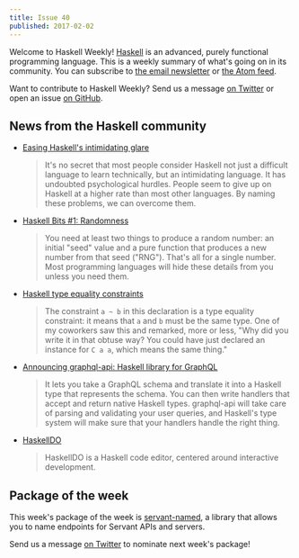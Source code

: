 ```yaml
---
title: Issue 40
published: 2017-02-02
---
```


Welcome to Haskell Weekly!
[Haskell](https://haskell-lang.org) is an advanced, purely functional programming language.
This is a weekly summary of what's going on in its community.
You can subscribe to [the email newsletter](https://news.us10.list-manage.com/subscribe?u=49a6a2e17b12be2c5c4dcb232&id=ffbbbbd930)
or [the Atom feed](/haskell-weekly.atom).

Want to contribute to Haskell Weekly?
Send us a message [on Twitter](https://twitter.com/haskellweekly)
or open an issue [on GitHub](https://github.com/haskellweekly/haskellweekly.github.io).

## News from the Haskell community

-   [Easing Haskell's intimidating glare](https://medium.com/@james_32022/easing-haskells-intimidating-glare-2341095e88aa)

    > It's no secret that most people consider Haskell not just a difficult language to learn technically, but an intimidating language. It has undoubted psychological hurdles. People seem to give up on Haskell at a higher rate than most other languages. By naming these problems, we can overcome them.

-   [Haskell Bits #1: Randomness](http://www.kovach.me/posts/2017-01-30-haskell-bits-randomness.html)

    > You need at least two things to produce a random number: an initial "seed" value and a pure function that produces a new number from that seed ("RNG"). That's all for a single number. Most programming languages will hide these details from you unless you need them.

-   [Haskell type equality constraints](http://blog.infinitenegativeutility.com/2017/1/haskell-type-equality-constraints)

    > The constraint `a ~ b` in this declaration is a type equality constraint: it means that `a` and `b` must be the same type. One of my coworkers saw this and remarked, more or less, "Why did you write it in that obtuse way? You could have just declared an instance for `C a a`, which means the same thing."

-   [Announcing graphql-api: Haskell library for GraphQL](https://jml.io/2017/01/graphql-api.html)

    > It lets you take a GraphQL schema and translate it into a Haskell type that represents the schema. You can then write handlers that accept and return native Haskell types. graphql-api will take care of parsing and validating your user queries, and Haskell's type system will make sure that your handlers handle the right thing.

-   [HaskellDO](https://github.com/theam/haskell-do/blob/7143c708915638b8189e5bf18e92b3fd621cca58/README.md#readme)

    > HaskellDO is a Haskell code editor, centered around interactive development.

## Package of the week

This week's package of the week is [servant-named](https://hackage.haskell.org/package/servant-named),
a library that allows you to name endpoints for Servant APIs and servers.

Send us a message [on Twitter](https://twitter.com/haskellweekly) to nominate next week's package!
